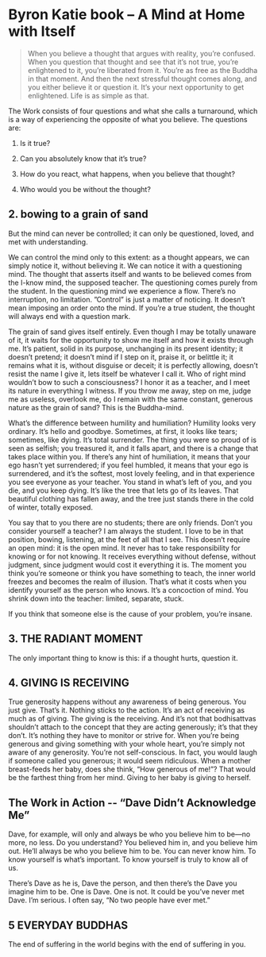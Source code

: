 # Byron Katie book – A Mind at Home with Itself

>When you believe a thought that argues with reality, you’re confused. When you question that thought and see that it’s not true, you’re enlightened to it, you’re liberated from it. You’re as free as the Buddha in that moment. And then the next stressful thought comes along, and you either believe it or question it. It’s your next opportunity to get enlightened. Life is as simple as that.

The Work consists of four questions and what she calls a turnaround, which is a way of experiencing the opposite of what you believe. The questions are:

1. Is it true?

2. Can you absolutely know that it’s true?

3. How do you react, what happens, when you believe that thought?

4. Who would you be without the thought?


## 2. bowing to a grain of sand

But the mind can never be controlled; it can only be questioned, loved, and met with understanding.

We can control the mind only to this extent: as a thought appears, we can simply notice it, without believing it. We can notice it with a questioning mind. The thought that asserts itself and wants to be believed comes from the I-know mind, the supposed teacher. The questioning comes purely from the student. In the questioning mind we experience a flow. There’s no interruption, no limitation. ”Control” is just a matter of noticing. It doesn’t mean imposing an order onto the mind. If you’re a true student, the thought will always end with a question mark.

The grain of sand gives itself entirely. Even though I may be totally unaware of it, it waits for the opportunity to show me itself and how it exists through me. It’s patient, solid in its purpose, unchanging in its present identity; it doesn’t pretend; it doesn’t mind if I step on it, praise it, or belittle it; it remains what it is, without disguise or deceit; it is perfectly allowing, doesn’t resist the name I give it, lets itself be whatever I call it. Who of right mind wouldn’t bow to such a consciousness? I honor it as a teacher, and I meet its nature in everything I witness. If you throw me away, step on me, judge me as useless, overlook me, do I remain with the same constant, generous nature as the grain of sand? This is the Buddha-mind. 

What’s the difference between humility and humiliation?
Humility looks very ordinary. It’s hello and goodbye. Sometimes, at first, it looks like tears; sometimes, like dying. It’s total surrender. The thing you were so proud of is seen as selfish; you treasured it, and it falls apart, and there is a change that takes place within you. If there’s any hint of humiliation, it means that your ego hasn’t yet surrendered; if you feel humbled, it means that your ego is surrendered, and it’s the softest, most lovely feeling, and in that experience you see everyone as your teacher. You stand in what’s left of you, and you die, and you keep dying. It’s like the tree that lets go of its leaves. That beautiful clothing has fallen away, and the tree just stands there in the cold of winter, totally exposed.

You say that to you there are no students; there are only friends. Don’t you consider yourself a teacher?
I am always the student. I love to be in that position, bowing, listening, at the feet of all that I see. This doesn’t require an open mind: it is the open mind. It never has to take responsibility for knowing or for not knowing. It receives everything without defense, without judgment, since judgment would cost it everything it is. The moment you think you’re someone or think you have something to teach, the inner world freezes and becomes the realm of illusion. That’s what it costs when you identify yourself as the person who knows. It’s a concoction of mind. You shrink down into the teacher: limited, separate, stuck.

If you think that someone else is the cause of your problem, you’re insane.

## 3.  THE RADIANT MOMENT

The only important thing to know is this: if a thought hurts, question it.

## 4. GIVING IS RECEIVING

True generosity happens without any awareness of being generous. You just give. That’s it. Nothing sticks to the action. It’s an act of receiving as much as of giving. The giving is the receiving. And it’s not that bodhisattvas shouldn’t attach to the concept that they are acting generously; it’s that they don’t. It’s nothing they have to monitor or strive for. When you’re being generous and giving something with your whole heart, you’re simply not aware of any generosity. You’re not self-conscious. In fact, you would laugh if someone called you generous; it would seem ridiculous. When a mother breast-feeds her baby, does she think, “How generous of me!”? That would be the farthest thing from her mind. Giving to her baby is giving to herself.

## The Work in Action -- “Dave Didn’t Acknowledge Me”

Dave, for example, will only and always be who you believe him to be—no more, no less. Do you understand? You believed him in, and you believe him out. He’ll always be who you believe him to be. You can never know him. To know yourself is what’s important. To know yourself is truly to know all of us. 

There’s Dave as he is, Dave the person, and then there’s the Dave you imagine him to be. One is Dave. One is not. It could be you’ve never met Dave. I’m serious. I often say, “No two people have ever met.”

## 5 EVERYDAY BUDDHAS

The end of suffering in the world begins with the end of suffering in you.







